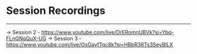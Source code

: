 # Session Recordings
-------------------------------------------
-> Session 2 - https://www.youtube.com/live/DrERomnUBVk?si=Ybq-FLnGNqQuX-UG
-> Session 3 - https://www.youtube.com/live/OsGayfTqc8k?si=HBbR36Ts3SeyBILX
